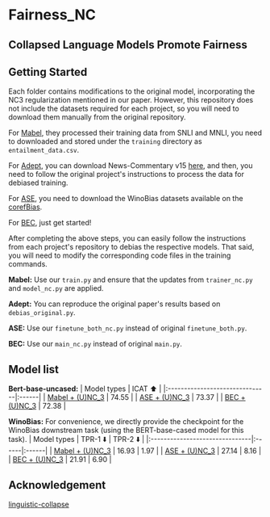 # Fairness_NC
## Collapsed Language Models Promote Fairness

## Getting Started
Each folder contains modifications to the original model, incorporating the NC3 regularization mentioned in our paper. However, this repository does not include the datasets required for each project, so you will need to download them manually from the original repository.

For [Mabel](https://github.com/princeton-nlp/MABEL), they processed their training data from SNLI and MNLI, you need to downloaded and stored under the `training` directory as `entailment_data.csv`. 

For [Adept](https://github.com/EmpathYang/ADEPT), you can download News-Commentary v15 [here](https://data.statmt.org/news-commentary/v15/documents.tgz), and then, you need to follow the original project's instructions to process the data for debiased training. 

For [ASE](https://github.com/NLPlab-skku/BERT-ASE), you need to download the WinoBias datasets available on the [corefBias](https://github.com/uclanlp/corefBias).

For [BEC](https://github.com/marionbartl/gender-bias-BERT), just get started!

After completing the above steps, you can easily follow the instructions from each project's repository to debias the respective models. That said, you will need to modify the corresponding code files in the training commands.

**Mabel:** Use our `train.py` and ensure that the updates from `trainer_nc.py` and `model_nc.py` are applied.

**Adept:** You can reproduce the original paper's results based on `debias_original.py`.

**ASE:** Use our `finetune_both_nc.py` instead of original `finetune_both.py`.

**BEC:** Use our `main_nc.py` instead of original `main.py`.


## Model list
**Bert-base-uncased:**
|        Model types       | ICAT ⬆️ |
|:-------------------------------|:------|
| [Mabel + (U)NC_3](https://drive.google.com/drive/folders/1XVFYzuMzzCTVZodkQMfIiikD_-eCfrvY?usp=sharing) | 74.55 | 
| [ASE + (U)NC_3](https://drive.google.com/drive/folders/1ml0hZekb1q2ZJiTAScJfzkS0-G57AuhZ?usp=sharing) |  73.37 |
| [BEC + (U)NC_3](https://drive.google.com/drive/folders/1XLZwizJrjusK8igyJNdHDW4QqBd4196r?usp=sharing) |  72.38 |

**WinoBias:**
For convenience, we directly provide the checkpoint for the WinoBias downstream task (using the BERT-base-cased model for this task).
|        Model types       | TPR-1 ⬇️ | TPR-2 ⬇️ |
|:-------------------------------|:------|:------|
| [Mabel + (U)NC_3](https://drive.google.com/drive/folders/1zKvoZQo_UXVK7bAzs0YDGoTnbWlEg3M5?usp=sharing) | 16.93 | 1.97 | 
| [ASE + (U)NC_3](https://drive.google.com/drive/folders/1OTRrGoZ_fdnkSPrdRkGF2SoUTbdmB9Lp?usp=sharing) |  27.14 | 8.16 | 
| [BEC + (U)NC_3](https://drive.google.com/drive/folders/1c4lU5vVMC2G7pgY5-I6LVQQf7nDVHdvG?usp=sharing) |  21.91 | 6.90 | 



## Acknowledgement
[linguistic-collapse](https://github.com/rhubarbwu/linguistic-collapse)
